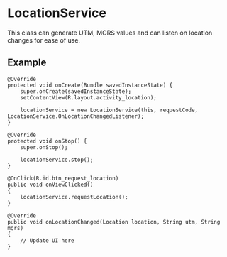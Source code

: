 # LocationService
This class can generate UTM, MGRS values and can listen on location changes for ease of use.

Example
-------

    @Override
    protected void onCreate(Bundle savedInstanceState) {
        super.onCreate(savedInstanceState);
        setContentView(R.layout.activity_location);
        
        locationService = new LocationService(this, requestCode, LocationService.OnLocationChangedListener);
    }

    @Override
    protected void onStop() {
        super.onStop();

        locationService.stop();
    }

    @OnClick(R.id.btn_request_location)
    public void onViewClicked() 
    {
        locationService.requestLocation();
    }

    @Override
    public void onLocationChanged(Location location, String utm, String mgrs)
    {
        // Update UI here
    }
